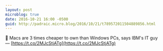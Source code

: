 ```yaml
---
layout: post
microblog: true
date: 2016-10-21 16:00 -0500
guid: http://padraic.micro.blog/2016/10/21/t789572011504889856.html
---
```

🔗 Macs are 3 times cheaper to own than Windows PCs, says IBM's IT guy — [https://t.co/2MJcStjATg](https://t.co/2MJcStjATg)
